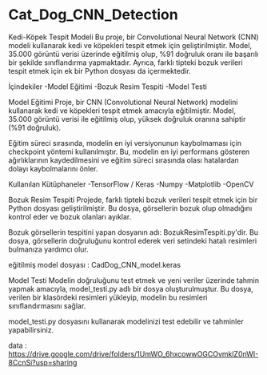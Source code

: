 # Cat_Dog_CNN_Detection

Kedi-Köpek Tespit Modeli
  Bu proje, bir Convolutional Neural Network (CNN) modeli kullanarak kedi ve köpekleri tespit etmek için geliştirilmiştir. 
Model, 35.000 görüntü verisi üzerinde eğitilmiş olup, %91 doğruluk oranı ile başarılı bir şekilde sınıflandırma yapmaktadır.
Ayrıca, farklı tipteki bozuk verileri tespit etmek için ek bir Python dosyası da içermektedir.

İçindekiler
    -Model Eğitimi
    -Bozuk Resim Tespiti
    -Model Testi
  
Model Eğitimi
  Proje, bir CNN (Convolutional Neural Network) modelini kullanarak kedi ve köpekleri tespit etmek amacıyla eğitilmiştir. 
Model, 35.000 görüntü verisi ile eğitilmiş olup, yüksek doğruluk oranına sahiptir (%91 doğruluk).

Eğitim süreci sırasında, modelin en iyi versiyonunun kaybolmaması için checkpoint yöntemi kullanılmıştır.
Bu, modelin en iyi performans gösteren ağırlıklarının kaydedilmesini ve eğitim süreci sırasında olası hatalardan dolayı kaybolmalarını önler.

Kullanılan Kütüphaneler
    -TensorFlow / Keras
    -Numpy
    -Matplotlib
    -OpenCV

Bozuk Resim Tespiti
  Projede, farklı tipteki bozuk verileri tespit etmek için bir Python dosyası geliştirilmiştir. 
Bu dosya, görsellerin bozuk olup olmadığını kontrol eder ve bozuk olanları ayıklar.

Bozuk görsellerin tespitini yapan dosyanın adı: BozukResimTespiti.py'dir. Bu dosya, görsellerin doğruluğunu kontrol ederek veri setindeki hatalı resimleri bulmanıza yardımcı olur.

eğitilmiş model dosyası : CadDog_CNN_model.keras

Model Testi
  Modelin doğruluğunu test etmek ve yeni veriler üzerinde tahmin yapmak amacıyla, model_testi.py adlı bir dosya oluşturulmuştur. 
  Bu dosya, verilen bir klasördeki resimleri yükleyip, modelin bu resimleri sınıflandırmasını sağlar.

model_testi.py dosyasını kullanarak modelinizi test edebilir ve tahminler yapabilirsiniz.

data : https://drive.google.com/drive/folders/1UmWO_6hxcowwOGCOvmklZ0nWI-8CcnSi?usp=sharing

